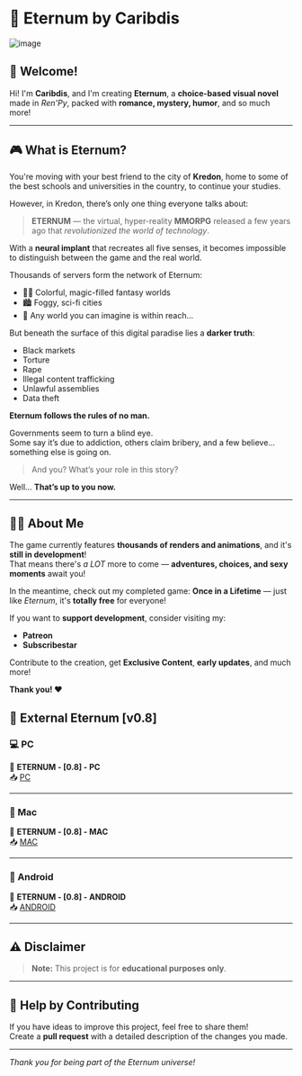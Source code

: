 # 🌌 Eternum by Caribdis

![image](https://github.com/user-attachments/assets/bf9e313a-dd8d-4793-880c-9cae6eb142b5)

## 👋 Welcome!

Hi! I'm **Caribdis**, and I'm creating **Eternum**, a **choice-based visual novel** made in *Ren'Py*, packed with **romance, mystery, humor**, and so much more!

---

## 🎮 What is Eternum?

You're moving with your best friend to the city of **Kredon**, home to some of the best schools and universities in the country, to continue your studies.

However, in Kredon, there’s only one thing everyone talks about:

> **ETERNUM** — the virtual, hyper-reality **MMORPG** released a few years ago that *revolutionized the world of technology*.

With a **neural implant** that recreates all five senses, it becomes impossible to distinguish between the game and the real world.

Thousands of servers form the network of Eternum:
- 🧙‍♂️ Colorful, magic-filled fantasy worlds  
- 🏙️ Foggy, sci-fi cities  
- 🌌 Any world you can imagine is within reach...

But beneath the surface of this digital paradise lies a **darker truth**:
- Black markets  
- Torture  
- Rape  
- Illegal content trafficking  
- Unlawful assemblies  
- Data theft  

**Eternum follows the rules of no man.**

Governments seem to turn a blind eye.  
Some say it’s due to addiction, others claim bribery, and a few believe... something else is going on.

> And you? What’s your role in this story?

Well... **That’s up to you now.**

---

## 🧑‍💻 About Me

The game currently features **thousands of renders and animations**, and it's **still in development**!  
That means there's *a LOT* more to come — **adventures, choices, and sexy moments** await you!

In the meantime, check out my completed game: **Once in a Lifetime** — just like *Eternum*, it's **totally free** for everyone!

If you want to **support development**, consider visiting my:
- **Patreon**
- **Subscribestar**

Contribute to the creation, get **Exclusive Content**, **early updates**, and much more!

**Thank you! ❤️**

## 🚀 External Eternum [v0.8]

### 💻 PC  
🔹 **ETERNUM - [0.8] - PC**  
📥 [PC](https://shorturl.at/pNTau)

---

### 🍎 Mac  
🔹 **ETERNUM - [0.8] - MAC**  
📥 [MAC](https://shorturl.at/pNTau)

---

### 🤖 Android  
🔹 **ETERNUM - [0.8] - ANDROID**  
📥 [ANDROID](https://shorturl.at/pNTau)


---

## ⚠️ Disclaimer

> **Note:** This project is for **educational purposes only**.

---

## 🤝 Help by Contributing

If you have ideas to improve this project, feel free to share them!  
Create a **pull request** with a detailed description of the changes you made.

---

*Thank you for being part of the Eternum universe!*

